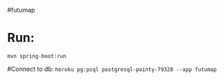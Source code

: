 #futumap

# Run: 
```mvn spring-boot:run```

#Connect to db:
```heroku pg:psql postgresql-pointy-79328 --app futumap```

